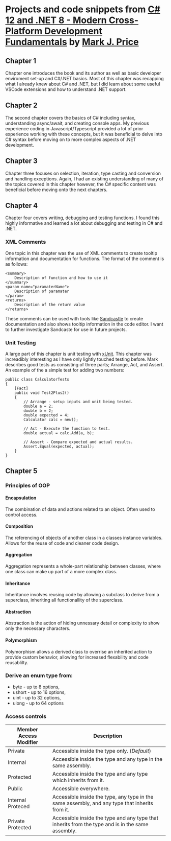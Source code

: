 # Projects and code snippets from [C# 12 and .NET 8 - Modern Cross-Platform Development Fundamentals]() by [Mark J. Price](https://github.com/markjprice)

## Chapter 1

Chapter one introduces the book and its author as well as basic developer enviroment set-up and C#/.NET basics. Most of this chapter was recapping what I already knew about C# and .NET, but I did learn about some useful VSCode extensions and how to understand .NET support.

## Chapter 2

The second chapter covers the basics of C# including syntax, understanding async/await, and creating console apps. My previous experience coding in Javascript/Typescript provided a lot of prior experience working with these concepts, but it was beneficial to delve into C# syntax before moving on to more complex aspects of .NET development.

## Chapter 3

Chapter three focuses on selection, iteration, type casting and conversion and handling exceptions. Again, I had an existing understanding of many of the topics covered in this chapter however, the C# specific content was beneficial before moving onto the next chapters.

## Chapter 4

Chapter four covers writing, debugging and testing functions. I found this highly informative and learned a lot about debugging and testing in C# and .NET.

### XML Comments

One topic in this chapter was the use of XML comments to create tooltip information and documentation for functions. The format of the comment is as follows:

```
<summary>
    Description of function and how to use it
</summary>
<param name="paramaterName">
    Description of paramater
</param>
<returns>
    Description of the return value
</returns>
```

These comments can be used with tools like [Sandcastle](https://github.com/EWsoftware/SHFB) to create documentation and also shows tooltip information in the code editor. I want to further investigate Sandcaste for use in future projects.

### Unit Testing

A large part of this chapter is unit testing with [xUnit](https://github.com/xunit/xunit). This chapter was increadibly interesting as I have only lightly touched testing before. Mark describes good tests as consisting of three parts; Arrange, Act, and Assert. An example of the a simple test for adding two numbers:

```
public class CalculatorTests
{
    [Fact]
    public void Test2Plus2()
    {
        // Arrange - setup inputs and unit being tested.
        double a = 2;
        double b = 2;
        double expected = 4;
        Calculator calc = new();

        // Act - Execute the function to test.
        double actual = calc.Add(a, b);

        // Assert - Compare expected and actual results.
        Assert.Equal(expected, actual);
    }
}
```

## Chapter 5

### Principles of OOP

#### Encapsulation

The combination of data and actions related to an object. Often used to control access.

#### Composition

The referencing of objects of another class in a classes instance variables. Allows for the reuse of code and cleaner code design.

#### Aggregation

Aggregation represents a whole-part relationship between classes, where one class can make up part of a more complex class.

#### Inheritance

Inheritance involves reusing code by allowing a subclass to derive from a superclass, inheriting all functionallity of the superclass.

#### Abstraction

Abstraction is the action of hiding unnessary detail or complexity to show only the necessary characters.

#### Polymorphism

Polymorphism allows a derived class to overrise an inherited action to provide custom behavior, allowing for increased flexability and code reusablilty.

### Derive an enum type from:

- byte - up to 8 options,
- ushort - up to 16 options,
- uint - up to 32 options,
- ulong - up to 64 options

### Access controls

| **Member Access Modifier** | **Description**                                                                                  |
| -------------------------- | ------------------------------------------------------------------------------------------------ |
| Private                    | Accessible inside the type only. (_Default_)                                                     |
| Internal                   | Accessible inside the type and any type in the same assembly.                                    |
| Protected                  | Accessible inside the type and any type which inherits from it.                                  |
| Public                     | Accessible everywhere.                                                                           |
| Internal Proteced          | Accessible inside the type, any type in the same assembly, and any type that inherits from it.   |
| Private Protected          | Accessible inside the type and any type that inherits from the type and is in the same assembly. |

